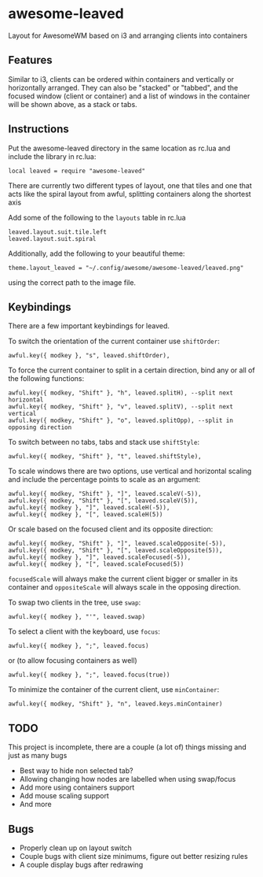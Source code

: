awesome-leaved
==============

Layout for AwesomeWM based on i3 and arranging clients into containers

Features
--------

Similar to i3, clients can be ordered within containers and vertically or horizontally arranged. They can also be "stacked" or "tabbed", and the focused window (client or container) and a list of windows in the container will be shown above, as a stack or tabs.

Instructions
------------

Put the awesome-leaved directory in the same location as rc.lua and include the library in rc.lua:

    local leaved = require "awesome-leaved"
    
There are currently two different types of layout, one that tiles and one that acts like the spiral layout from awful, splitting containers along the shortest axis 

Add some of the following to the `layouts` table in rc.lua

    leaved.layout.suit.tile.left
    leaved.layout.suit.spiral

Additionally, add the following to your beautiful theme:

    theme.layout_leaved = "~/.config/awesome/awesome-leaved/leaved.png"

using the correct path to the image file.

Keybindings
-----------

There are a few important keybindings for leaved.

To switch the orientation of the current container use `shiftOrder`:

    awful.key({ modkey }, "s", leaved.shiftOrder),

To force the current container to split in a certain direction, bind any or all of the following functions:

    awful.key({ modkey, "Shift" }, "h", leaved.splitH), --split next horizontal
    awful.key({ modkey, "Shift" }, "v", leaved.splitV), --split next vertical
    awful.key({ modkey, "Shift" }, "o", leaved.splitOpp), --split in opposing direction

To switch between no tabs, tabs and stack use `shiftStyle`:

    awful.key({ modkey, "Shift" }, "t", leaved.shiftStyle),

To scale windows there are two options, use vertical and horizontal scaling and include the percentage points to scale as an argument:

    awful.key({ modkey, "Shift" }, "]", leaved.scaleV(-5)),
    awful.key({ modkey, "Shift" }, "[", leaved.scaleV(5)),
    awful.key({ modkey }, "]", leaved.scaleH(-5)),
    awful.key({ modkey }, "[", leaved.scaleH(5))

Or scale based on the focused client and its opposite direction:

    awful.key({ modkey, "Shift" }, "]", leaved.scaleOpposite(-5)),
    awful.key({ modkey, "Shift" }, "[", leaved.scaleOpposite(5)),
    awful.key({ modkey }, "]", leaved.scaleFocused(-5)),
    awful.key({ modkey }, "[", leaved.scaleFocused(5))

`focusedScale` will always make the current client bigger or smaller in its container and `oppositeScale` will always scale in the opposing direction.

To swap two clients in the tree, use `swap`:

    awful.key({ modkey }, "'", leaved.swap)

To select a client with the keyboard, use `focus`:

    awful.key({ modkey }, ";", leaved.focus)

or (to allow focusing containers as well)

    awful.key({ modkey }, ";", leaved.focus(true))

To minimize the container of the current client, use `minContainer`:

    awful.key({ modkey, "Shift" }, "n", leaved.keys.minContainer)

TODO
----

This project is incomplete, there are a couple (a lot of) things missing and just as many bugs

* Best way to hide non selected tab?
* Allowing changing how nodes are labelled when using swap/focus
* Add more using containers support
* Add mouse scaling support
* And more

Bugs
----

* Properly clean up on layout switch
* Couple bugs with client size minimums, figure out better resizing rules
* A couple display bugs after redrawing
